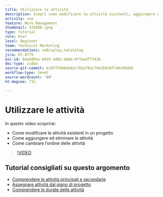 ```yaml
---
title: Utilizzare le attività
description: Scopri come modificare le attività esistenti, aggiungere ed eliminare attività e modificare l’ordine delle attività in un progetto in Workfront.
activity: use
feature: Work Management
thumbnail: 335088.jpeg
type: Tutorial
role: User
level: Beginner
team: Technical Marketing
recommendations: noDisplay,noCatalog
jira: KT-8775
exl-id: 8ae9d05a-0435-4db5-a66d-8ffeadf7741b
doc-type: video
source-git-commit: b18ff5966da92c762e702c7de2b020f7a6c692b6
workflow-type: tm+mt
source-wordcount: '69'
ht-degree: 71%

---
```


# Utilizzare le attività

In questo video scoprirai:

* Come modificare le attività esistenti in un progetto
* Come aggiungere ed eliminare le attività
* Come cambiare l’ordine delle attività

>[!VIDEO](https://video.tv.adobe.com/v/335088/?quality=12&learn=on)

## Tutorial consigliati su questo argomento

* [Comprendere le attività principali e secondarie](/help/manage-work/tasks/understand-parent-child-tasks.md)
* [Assegnare attività dal piano di progetto](/help/manage-work/tasks/assign-tasks-from-the-project-plan.md)
* [Comprendere le durate delle attività](/help/manage-work/tasks/understand-task-durations.md)
